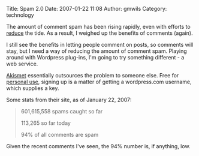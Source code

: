 Title: Spam 2.0
Date: 2007-01-22 11:08
Author: gmwils
Category: technology

The amount of comment spam has been rising rapidly, even with efforts to
[reduce][] the tide. As a result, I weighed up the benefits of comments
(again).

I still see the benefits in letting people comment on posts, so comments
will stay, but I need a way of reducing the amount of comment spam.
Playing around with Wordpress plug-ins, I'm going to try something
different - a web service.

[Akismet][] essentially outsources the problem to someone else. Free for
[personal use][], signing up is a matter of getting a wordpress.com
username, which supplies a key.

Some stats from their site, as of January 22, 2007:

> 601,615,558 spams caught so far
>
> 113,265 so far today
>
> 94% of all comments are spam

Given the recent comments I've seen, the 94% number is, if anything,
low.

  [reduce]: /blog/2005/10/19/kill-spam-with-wordpress/
  [Akismet]: http://akismet.com/
  [personal use]: http://akismet.com/personal/
